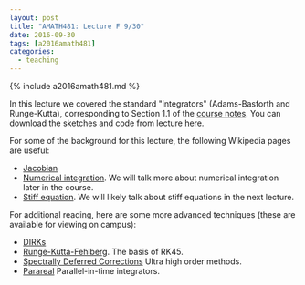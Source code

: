 ```yaml
---
layout: post
title: "AMATH481: Lecture F 9/30"
date: 2016-09-30
tags: [a2016amath481]
categories:
  - teaching
---
```


{% include a2016amath481.md %}

In this lecture we covered the standard "integrators"
(Adams-Basforth and Runge-Kutta), corresponding to
Section 1.1 of the [course notes](/teaching/courses/uw-amath-481-a-2016/resources/581-notes-kutz.pdf). You can download
the sketches and code from lecture [here](/teaching/courses/uw-amath-481-a-2016/resources/lec-09-30.zip).

For some of the background for this lecture, the
following Wikipedia pages are useful:

- [Jacobian](https://en.wikipedia.org/wiki/Jacobian_matrix_and_determinant)
- [Numerical integration](https://en.wikipedia.org/wiki/Numerical_integration). We will talk more about numerical integration later in the course.
- [Stiff equation](https://en.wikipedia.org/wiki/Stiff_equation). We will
likely talk about stiff equations in the next lecture.

For additional reading, here are some more advanced techniques (these
are available for viewing on campus):

- [DIRKs](http://epubs.siam.org/doi/abs/10.1137/0714068)
- [Runge-Kutta-Fehlberg](https://en.wikipedia.org/wiki/Runge%E2%80%93Kutta%E2%80%93Fehlberg_method). The basis of RK45.
- [Spectrally Deferred Corrections](http://link.springer.com/article/10.1023/A:1022338906936) Ultra high order methods.
- [Parareal](https://en.wikipedia.org/wiki/Parareal) Parallel-in-time 
integrators.
